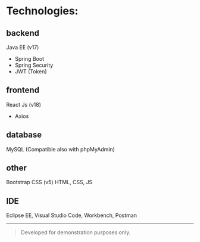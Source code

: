 # Technologies:

## backend
Java EE (v17)
 - Spring Boot
 - Spring Security
 - JWT (Token)

## frontend
React Js (v18)
 - Axios

## database
MySQL (Compatible also with phpMyAdmin)

## other

Bootstrap CSS (v5)
HTML, CSS, JS

## IDE
Eclipse EE, Visual Studio Code, Workbench, Postman
______________

> Developed for demonstration purposes only.
